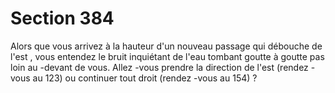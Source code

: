 # Section 384

Alors que vous arrivez à la hauteur d'un nouveau passage qui
débouche de l'est , vous entendez le bruit inquiétant de l'eau
tombant goutte à goutte pas loin au -devant de vous. Allez -vous
prendre la direction de l'est (rendez -vous au 123) ou continuer
tout droit (rendez -vous au 154) ?